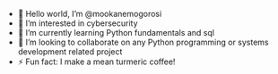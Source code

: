 - 👋 Hello world, I’m @mookanemogorosi
- 👀 I’m interested in cybersecurity
- 🌱 I’m currently learning Python fundamentals and sql 
- 💞️ I’m looking to collaborate on any Python programming or systems development related project
- ⚡ Fun fact: I make a mean turmeric coffee!

<!---
mookanemogorosi/mookanemogorosi is a ✨ special ✨ repository because its `README.md` (this file) appears on your GitHub profile.
You can click the Preview link to take a look at your changes.
--->
